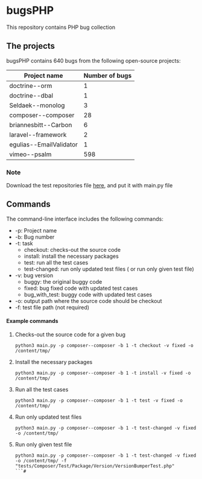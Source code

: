 # bugsPHP

This repository contains PHP bug collection

The projects
---------------
bugsPHP contains 640 bugs from the following open-source projects:

| **Project name**        | **Number of bugs** |
|-------------------------|--------------------|
| doctrine--orm           |                  1 |
| doctrine--dbal          |                  1 |
| Seldaek--monolog        |                  3 |
| composer--composer      |                 28 |
| briannesbitt--Carbon    |                  6 |
| laravel--framework      |                  2 |
| egulias--EmailValidator |                  1 |
| vimeo--psalm            |                598 |
### Note
Download the test repositories file [here](https://drive.google.com/file/d/1-5Lg6Yw3hc8ihkZ_ujSH7J-b9lwvIkSu/view?usp=share_link), and put it with main.py file
## Commands

The command-line interface includes the following commands:

* -p: Project name
* -b: Bug number
* -t: task
    * checkout: checks-out the source code
    * install: install the necessary packages
    * test: run all the test cases
    * test-changed: run only updated test files ( or run only given test file)
* -v: bug version
    * buggy: the original buggy code
    * fixed: bug fixed code with updated test cases
    * bug_with_test: buggy code with updated test cases
* -o: output path where the source code should be checkout
* -f: test file path (not required)

#### Example commands

1. Checks-out the source code for a given bug
   ```
   python3 main.py -p composer--composer -b 1 -t checkout -v fixed -o /content/tmp/
   ```
2. Install the necessary packages
   ```
   python3 main.py -p composer--composer -b 1 -t install -v fixed -o /content/tmp/
   ```
3. Run all the test cases
   ```
   python3 main.py -p composer--composer -b 1 -t test -v fixed -o /content/tmp/
   ```
4. Run only updated test files
   ```
   python3 main.py -p composer--composer -b 1 -t test-changed -v fixed -o /content/tmp/
   ```
5. Run only given test file
   ```
   python3 main.py -p composer--composer -b 1 -t test-changed -v fixed -o /content/tmp/ -f "tests/Composer/Test/Package/Version/VersionBumperTest.php"
   ```#